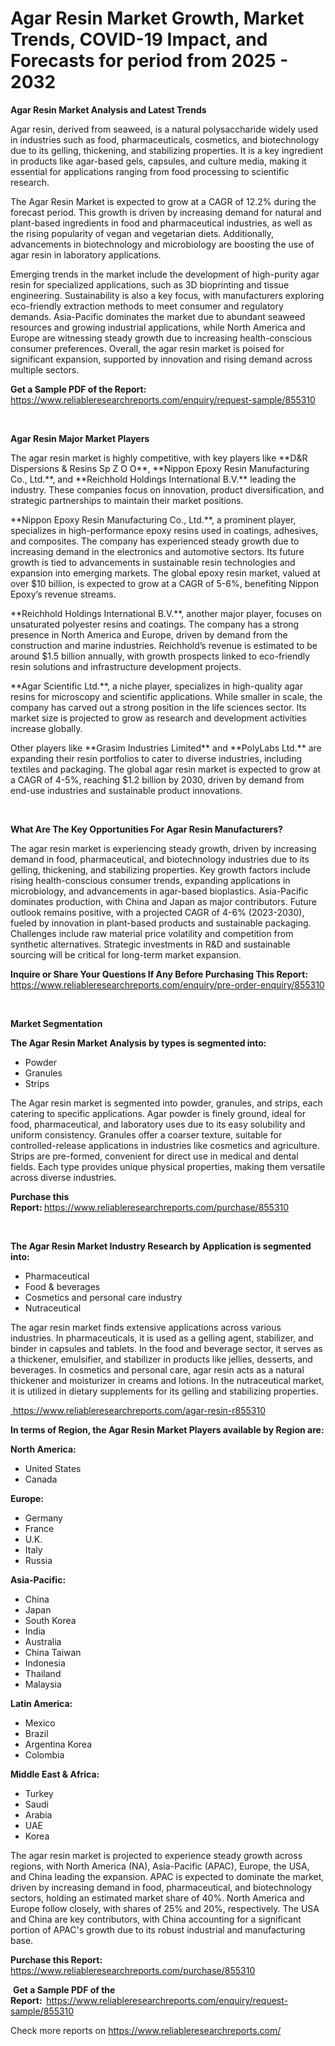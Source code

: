 <p><h1>Agar Resin Market Growth, Market Trends, COVID-19 Impact, and Forecasts for period from 2025 - 2032</h1></p><p><strong>Agar Resin Market Analysis and Latest Trends</strong></p>
<p><p>Agar resin, derived from seaweed, is a natural polysaccharide widely used in industries such as food, pharmaceuticals, cosmetics, and biotechnology due to its gelling, thickening, and stabilizing properties. It is a key ingredient in products like agar-based gels, capsules, and culture media, making it essential for applications ranging from food processing to scientific research.</p><p>The Agar Resin Market is expected to grow at a CAGR of 12.2% during the forecast period. This growth is driven by increasing demand for natural and plant-based ingredients in food and pharmaceutical industries, as well as the rising popularity of vegan and vegetarian diets. Additionally, advancements in biotechnology and microbiology are boosting the use of agar resin in laboratory applications.</p><p>Emerging trends in the market include the development of high-purity agar resin for specialized applications, such as 3D bioprinting and tissue engineering. Sustainability is also a key focus, with manufacturers exploring eco-friendly extraction methods to meet consumer and regulatory demands. Asia-Pacific dominates the market due to abundant seaweed resources and growing industrial applications, while North America and Europe are witnessing steady growth due to increasing health-conscious consumer preferences. Overall, the agar resin market is poised for significant expansion, supported by innovation and rising demand across multiple sectors.</p></p>
<p><strong>Get a Sample PDF of the Report:&nbsp;</strong> <a href="https://www.reliableresearchreports.com/enquiry/request-sample/855310?utm_campaign=2183&utm_medium=2&utm_source=Github&utm_content=ia&utm_term=27012025&utm_id=agar-resin">https://www.reliableresearchreports.com/enquiry/request-sample/855310</a></p>
<p>&nbsp;</p>
<p><strong>Agar Resin Major Market Players</strong></p>
<p><p>The agar resin market is highly competitive, with key players like **D&R Dispersions & Resins Sp Z O O**, **Nippon Epoxy Resin Manufacturing Co., Ltd.**, and **Reichhold Holdings International B.V.** leading the industry. These companies focus on innovation, product diversification, and strategic partnerships to maintain their market positions.</p><p>**Nippon Epoxy Resin Manufacturing Co., Ltd.**, a prominent player, specializes in high-performance epoxy resins used in coatings, adhesives, and composites. The company has experienced steady growth due to increasing demand in the electronics and automotive sectors. Its future growth is tied to advancements in sustainable resin technologies and expansion into emerging markets. The global epoxy resin market, valued at over $10 billion, is expected to grow at a CAGR of 5-6%, benefiting Nippon Epoxy’s revenue streams.</p><p>**Reichhold Holdings International B.V.**, another major player, focuses on unsaturated polyester resins and coatings. The company has a strong presence in North America and Europe, driven by demand from the construction and marine industries. Reichhold’s revenue is estimated to be around $1.5 billion annually, with growth prospects linked to eco-friendly resin solutions and infrastructure development projects.</p><p>**Agar Scientific Ltd.**, a niche player, specializes in high-quality agar resins for microscopy and scientific applications. While smaller in scale, the company has carved out a strong position in the life sciences sector. Its market size is projected to grow as research and development activities increase globally.</p><p>Other players like **Grasim Industries Limited** and **PolyLabs Ltd.** are expanding their resin portfolios to cater to diverse industries, including textiles and packaging. The global agar resin market is expected to grow at a CAGR of 4-5%, reaching $1.2 billion by 2030, driven by demand from end-use industries and sustainable product innovations.</p></p>
<p>&nbsp;</p>
<p><strong>What Are The Key Opportunities For Agar Resin Manufacturers?</strong></p>
<p><p>The agar resin market is experiencing steady growth, driven by increasing demand in food, pharmaceutical, and biotechnology industries due to its gelling, thickening, and stabilizing properties. Key growth factors include rising health-conscious consumer trends, expanding applications in microbiology, and advancements in agar-based bioplastics. Asia-Pacific dominates production, with China and Japan as major contributors. Future outlook remains positive, with a projected CAGR of 4-6% (2023-2030), fueled by innovation in plant-based products and sustainable packaging. Challenges include raw material price volatility and competition from synthetic alternatives. Strategic investments in R&D and sustainable sourcing will be critical for long-term market expansion.</p></p>
<p><strong>Inquire or Share Your Questions If Any Before Purchasing This Report:</strong> <a href="https://www.reliableresearchreports.com/enquiry/pre-order-enquiry/855310?utm_campaign=2183&utm_medium=2&utm_source=Github&utm_content=ia&utm_term=27012025&utm_id=agar-resin">https://www.reliableresearchreports.com/enquiry/pre-order-enquiry/855310</a></p>
<p>&nbsp;</p>
<p><strong>Market Segmentation</strong></p>
<p><strong>The Agar Resin Market Analysis by types is segmented into:</strong></p>
<p><ul><li>Powder</li><li>Granules</li><li>Strips</li></ul></p>
<p><p>The Agar resin market is segmented into powder, granules, and strips, each catering to specific applications. Agar powder is finely ground, ideal for food, pharmaceutical, and laboratory uses due to its easy solubility and uniform consistency. Granules offer a coarser texture, suitable for controlled-release applications in industries like cosmetics and agriculture. Strips are pre-formed, convenient for direct use in medical and dental fields. Each type provides unique physical properties, making them versatile across diverse industries.</p></p>
<p><strong>Purchase this Report:&nbsp;</strong><a href="https://www.reliableresearchreports.com/purchase/855310?utm_campaign=2183&utm_medium=2&utm_source=Github&utm_content=ia&utm_term=27012025&utm_id=agar-resin">https://www.reliableresearchreports.com/purchase/855310</a></p>
<p>&nbsp;</p>
<p><strong>The Agar Resin Market Industry Research by Application is segmented into:</strong></p>
<p><ul><li>Pharmaceutical</li><li>Food & beverages</li><li>Cosmetics and personal care industry</li><li>Nutraceutical</li></ul></p>
<p><p>The agar resin market finds extensive applications across various industries. In pharmaceuticals, it is used as a gelling agent, stabilizer, and binder in capsules and tablets. In the food and beverage sector, it serves as a thickener, emulsifier, and stabilizer in products like jellies, desserts, and beverages. In cosmetics and personal care, agar resin acts as a natural thickener and moisturizer in creams and lotions. In the nutraceutical market, it is utilized in dietary supplements for its gelling and stabilizing properties.</p></p>
<p><a href="https://www.reliableresearchreports.com/agar-resin-r855310?utm_campaign=2183&utm_medium=2&utm_source=Github&utm_content=ia&utm_term=27012025&utm_id=agar-resin">&nbsp;https://www.reliableresearchreports.com/agar-resin-r855310</a></p>
<p><strong>In terms of Region, the Agar Resin Market Players available by Region are:</strong></p>
<p>
    <p> <strong> North America: </strong>
        <ul>
            <li>United States</li>
            <li>Canada</li>
        </ul>
        </p> 
    <p> <strong> Europe: </strong>
        <ul>
            <li>Germany</li>
            <li>France</li>
            <li>U.K.</li>
            <li>Italy</li>
            <li>Russia</li>
        </ul>
        </p> 
    <p> <strong> Asia-Pacific: </strong>
        <ul>
            <li>China</li>
            <li>Japan</li>
            <li>South Korea</li>
            <li>India</li>
            <li>Australia</li>
            <li>China Taiwan</li>
            <li>Indonesia</li>
            <li>Thailand</li>
            <li>Malaysia</li>
        </ul>
        </p> 
    <p> <strong> Latin America: </strong>
        <ul>
            <li>Mexico</li>
            <li>Brazil</li>
            <li>Argentina Korea</li>
            <li>Colombia</li>
        </ul>
        </p> 
    <p> <strong> Middle East & Africa: </strong>
        <ul>
            <li>Turkey</li>
            <li>Saudi</li>
            <li>Arabia</li>
            <li>UAE</li>
            <li>Korea</li>
        </ul>
    </p>
    </p>
<p><p>The agar resin market is projected to experience steady growth across regions, with North America (NA), Asia-Pacific (APAC), Europe, the USA, and China leading the expansion. APAC is expected to dominate the market, driven by increasing demand in food, pharmaceutical, and biotechnology sectors, holding an estimated market share of 40%. North America and Europe follow closely, with shares of 25% and 20%, respectively. The USA and China are key contributors, with China accounting for a significant portion of APAC's growth due to its robust industrial and manufacturing base.</p></p>
<p><strong>Purchase this Report: </strong><a href="https://www.reliableresearchreports.com/purchase/855310?utm_campaign=2183&utm_medium=2&utm_source=Github&utm_content=ia&utm_term=27012025&utm_id=agar-resin">https://www.reliableresearchreports.com/purchase/855310</a></p>
<p>&nbsp;<strong>Get a Sample PDF of the Report:&nbsp;&nbsp;</strong><a href="https://www.reliableresearchreports.com/enquiry/request-sample/855310?utm_campaign=2183&utm_medium=2&utm_source=Github&utm_content=ia&utm_term=27012025&utm_id=agar-resin">https://www.reliableresearchreports.com/enquiry/request-sample/855310</a></p>
<p><strong></strong></p>
<p>Check more reports on <a href="https://www.reliableresearchreports.com/?utm_campaign=2183&utm_medium=2&utm_source=Github&utm_content=ia&utm_term=27012025&utm_id=agar-resin">https://www.reliableresearchreports.com/</a></p>
